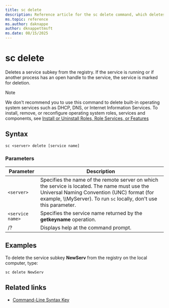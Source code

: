 ```yaml
---
title: sc delete
description: Reference article for the sc delete command, which deletes a service subkey from the registry.
ms.topic: reference
ms.author: daknappe
author: dknappettmsft
ms.date: 08/15/2025
---
```



# sc delete

Deletes a service subkey from the registry. If the service is running or if another process has an open handle to the service, the service is marked for deletion.

> [!NOTE]
> We don't recommend you to use this command to delete built-in operating system services such as DHCP, DNS, or Internet Information Services. To install, remove, or reconfigure operating system roles, services and components, see [Install or Uninstall Roles, Role Services, or Features](/windows-server/administration/server-manager/install-or-uninstall-roles-role-services-or-features)

## Syntax

```
sc <server> delete [service name]
```

### Parameters

| Parameter | Description |
|--|--|
| `<server>` | Specifies the name of the remote server on which the service is located. The name must use the Universal Naming Convention (UNC) format (for example, \\\MyServer). To run `sc` locally, don't use this parameter. |
| `<service name>` | Specifies the service name returned by the **getkeyname** operation. |
| /? | Displays help at the command prompt. |

## Examples

To delete the service subkey **NewServ** from the registry on the local computer, type:

```
sc delete NewServ
```

## Related links

- [Command-Line Syntax Key](command-line-syntax-key.md)
